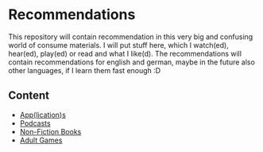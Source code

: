 # Recommendations

This repository will contain recommendation in this very big and confusing world of consume materials. I will put stuff here, which I watch(ed), hear(ed), play(ed) or read and what I like(d).
The recommendations will contain recommendations for english and german, maybe in the future also other languages, if I learn them fast enough :D

## Content

* [App(lication)s](applications.md)
* [Podcasts](podcasts.md)
* [Non-Fiction Books](non-fiction-books.md)
* [Adult Games](adult-games.md)
